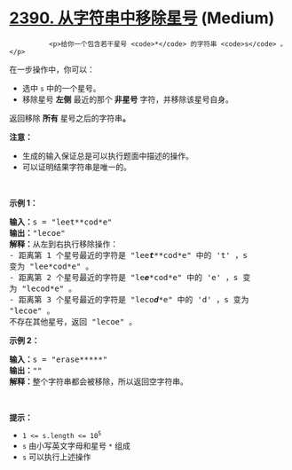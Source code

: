 # [2390. 从字符串中移除星号][link] (Medium)

[link]: https://leetcode.cn/contest/weekly-contest-308/problems/removing-stars-from-a-string/


              <p>给你一个包含若干星号 <code>*</code> 的字符串 <code>s</code> 。</p>

<p>在一步操作中，你可以：</p>

<ul>
    <li>选中 <code>s</code> 中的一个星号。</li>
    <li>移除星号 <strong>左侧</strong> 最近的那个 <strong>非星号</strong> 字符，并移除该星号自身。</
li>
</ul>

<p>返回移除 <strong>所有</strong> 星号之后的字符串<strong>。</strong></p>

<p><strong>注意：</strong></p>

<ul>
    <li>生成的输入保证总是可以执行题面中描述的操作。</li>
    <li>可以证明结果字符串是唯一的。</li>
</ul>

<p> </p>

<p><strong>示例 1：</strong></p>

<pre><strong>输入：</strong>s = &#34;leet**cod*e&#34;
<strong>输出：</strong>&#34;lecoe&#34;
<strong>解释：</strong>从左到右执行移除操作：
- 距离第 1 个星号最近的字符是 &#34;lee<em><strong>t</strong></em>**cod*e&#34; 中的 &#39;t&#39; ，s 
变为 &#34;lee*cod*e&#34; 。
- 距离第 2 个星号最近的字符是 &#34;le<em><strong>e</strong></em>*cod*e&#34; 中的 &#39;e&#39; ，s 变
为 &#34;lecod*e&#34; 。
- 距离第 3 个星号最近的字符是 &#34;leco<em><strong>d</strong></em>*e&#34; 中的 &#39;d&#39; ，s 变为 
&#34;lecoe&#34; 。
不存在其他星号，返回 &#34;lecoe&#34; 。</pre>

<p><strong>示例 2：</strong></p>

<pre><strong>输入：</strong>s = &#34;erase*****&#34;
<strong>输出：</strong>&#34;&#34;
<strong>解释：</strong>整个字符串都会被移除，所以返回空字符串。
</pre>

<p> </p>

<p><strong>提示：</strong></p>

<ul>
    <li><code>1 &lt;= s.length &lt;= 10<sup>5</sup></code></li>
    <li><code>s</code> 由小写英文字母和星号 <code>*</code> 组成</li>
    <li><code>s</code> 可以执行上述操作</li>
</ul>

            
